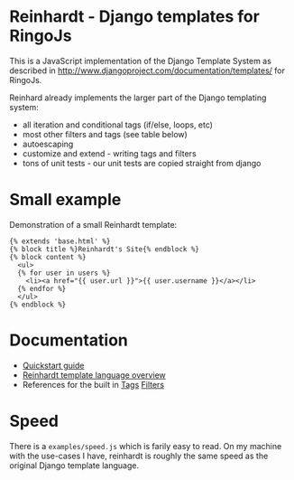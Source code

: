 Reinhardt - Django templates for RingoJs
=============================================

This is a JavaScript implementation of the Django Template System as described in <http://www.djangoproject.com/documentation/templates/> for RingoJs.

Reinhard already implements the larger part of the Django templating system:

  * all iteration and conditional tags (if/else, loops, etc)
  * most other filters and tags (see table below)
  * autoescaping
  * customize and extend - writing tags and filters
  * tons of unit tests - our unit tests are copied straight from django

Small example
===============

Demonstration of a small Reinhardt template:

    {% extends 'base.html' %}
    {% block title %}Reinhardt's Site{% endblock %}
    {% block content %}
      <ul>
      {% for user in users %}
        <li><a href="{{ user.url }}">{{ user.username }}</a></li>
      {% endfor %}
      </ul>
    {% endblock %}


Documentation
=========================

  * [Quickstart guide](docs/quickstart.md)
  * [Reinhardt template language overview](docs/templates.md)
  * References for the built in [Tags](docs/tags.md) [Filters](docs/filters.md)

Speed
======

There is a `examples/speed.js` which is farily easy to read. On my machine with the use-cases I have, reinhardt is roughly the same speed as the original Django template language.
